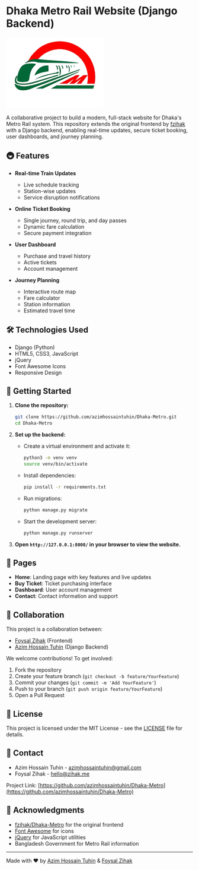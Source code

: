 # Dhaka Metro Rail Website (Django Backend)

![Dhaka Metro Rail](static/img/logo.png)

A collaborative project to build a modern, full-stack website for Dhaka's Metro Rail system. This repository extends the original frontend by [fzihak](https://github.com/fzihak/Dhaka-Metro) with a Django backend, enabling real-time updates, secure ticket booking, user dashboards, and journey planning.

## 🚇 Features

- **Real-time Train Updates**
  - Live schedule tracking
  - Station-wise updates
  - Service disruption notifications

- **Online Ticket Booking**
  - Single journey, round trip, and day passes
  - Dynamic fare calculation
  - Secure payment integration

- **User Dashboard**
  - Purchase and travel history
  - Active tickets
  - Account management

- **Journey Planning**
  - Interactive route map
  - Fare calculator
  - Station information
  - Estimated travel time

## 🛠️ Technologies Used

- Django (Python)
- HTML5, CSS3, JavaScript
- jQuery
- Font Awesome Icons
- Responsive Design

## 🚀 Getting Started

1. **Clone the repository:**
   ```bash
   git clone https://github.com/azimhossaintuhin/Dhaka-Metro.git
   cd Dhaka-Metro
   ```

2. **Set up the backend:**
   - Create a virtual environment and activate it:
     ```bash
     python3 -m venv venv
     source venv/bin/activate
     ```
   - Install dependencies:
     ```bash
     pip install -r requirements.txt
     ```
   - Run migrations:
     ```bash
     python manage.py migrate
     ```
   - Start the development server:
     ```bash
     python manage.py runserver
     ```

3. **Open `http://127.0.0.1:8000/` in your browser to view the website.**

## 📱 Pages

- **Home**: Landing page with key features and live updates
- **Buy Ticket**: Ticket purchasing interface
- **Dashboard**: User account management
- **Contact**: Contact information and support

## 🤝 Collaboration

This project is a collaboration between:

- [Foysal Zihak](https://github.com/fzihak) (Frontend)
- [Azim Hossain Tuhin](https://github.com/azimhossaintuhin) (Django Backend)

We welcome contributions! To get involved:

1. Fork the repository
2. Create your feature branch (`git checkout -b feature/YourFeature`)
3. Commit your changes (`git commit -m 'Add YourFeature'`)
4. Push to your branch (`git push origin feature/YourFeature`)
5. Open a Pull Request

## 📄 License

This project is licensed under the MIT License - see the [LICENSE](LICENSE) file for details.

## 👥 Contact

- Azim Hossain Tuhin - [azimhossaintuhin@gmail.com](mailto:azimhossaintuhin@gmail.com)
- Foysal Zihak - [hello@zihak.me](mailto:hello@zihak.me)

Project Link: [https://github.com/azimhossaintuhin/Dhaka-Metro](https://github.com/azimhossaintuhin/Dhaka-Metro)

## 🙏 Acknowledgments

- [fzihak/Dhaka-Metro](https://github.com/fzihak/Dhaka-Metro) for the original frontend
- [Font Awesome](https://fontawesome.com) for icons
- [jQuery](https://jquery.com) for JavaScript utilities
- Bangladesh Government for Metro Rail information

---

Made with ❤️ by [Azim Hossain Tuhin](https://github.com/azimhossaintuhin) & [Foysal Zihak](https://github.com/fzihak)
